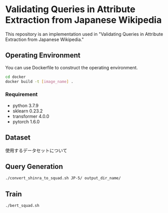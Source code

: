 # Validating Queries in Attribute Extraction from Japanese Wikipedia
 
This repository is an implementation used in "Validating Queries in Attribute Extraction from Japanese Wikipedia."

## Operating Environment
You can use Dockerfile to construct the operating environment.

```bash
cd docker
docker build -t [image_name] .
```
### Requirement
* python 3.7.9 
* sklearn 0.23.2
* transformer 4.0.0
* pytorch 1.6.0

## Dataset
使用するデータセットについて

 
## Query Generation
 
```bash
./convert_shinra_to_squad.sh JP-5/ output_dir_name/
```
 
## Train
```bash
./bert_squad.sh 
```

 